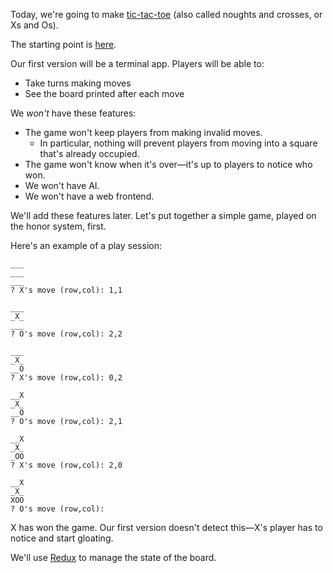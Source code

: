 Today, we're going to make [tic-tac-toe](https://en.wikipedia.org/wiki/Tic-tac-toe)
(also called noughts and crosses, or Xs and Os).

The starting point is [here](https://github.com/FullstackAcademy/xoxo).

Our first version will be a terminal app. Players will be able to:
- Take turns making moves
- See the board printed after each move

We *won't* have these features:
- The game won't keep players from making invalid moves.
  - In particular, nothing will prevent players from moving into
    a square that's already occupied.
- The game won't know when it's over—it's up to players to notice
  who won.
- We won't have AI.
- We won't have a web frontend.

We'll add these features later. Let's put together a simple game, played on
the honor system, first.

Here's an example of a play session:

```
___
___
___
? X's move (row,col): 1,1

___
_X_
___
? O's move (row,col): 2,2

___
_X_
__O
? X's move (row,col): 0,2

__X
_X_
__O
? O's move (row,col): 2,1

__X
_X_
_OO
? X's move (row,col): 2,0

__X
_X_
XOO
? O's move (row,col):
```

X has won the game. Our first version doesn't detect this—X's player has to notice
and start gloating.

We'll use [Redux](https://redux.js.org) to manage the state of the board.
